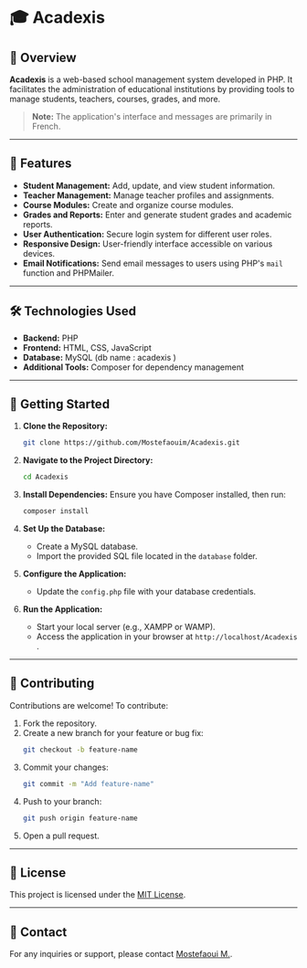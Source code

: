 # 🎓 Acadexis

## 📌 Overview

**Acadexis** is a web-based school management system developed in PHP. It facilitates the administration of educational institutions by providing tools to manage students, teachers, courses, grades, and more.

> **Note:** The application's interface and messages are primarily in French.

---

## 🧰 Features

- **Student Management:** Add, update, and view student information.
- **Teacher Management:** Manage teacher profiles and assignments.
- **Course Modules:** Create and organize course modules.
- **Grades and Reports:** Enter and generate student grades and academic reports.
- **User Authentication:** Secure login system for different user roles.
- **Responsive Design:** User-friendly interface accessible on various devices.
- **Email Notifications:** Send email messages to users using PHP's `mail` function and PHPMailer.

---

## 🛠️ Technologies Used

- **Backend:** PHP
- **Frontend:** HTML, CSS, JavaScript
- **Database:** MySQL (db name : acadexis )
- **Additional Tools:** Composer for dependency management

---

## 🚀 Getting Started

1. **Clone the Repository:**

   ```bash
   git clone https://github.com/Mostefaouim/Acadexis.git
   ```

2. **Navigate to the Project Directory:**

   ```bash
   cd Acadexis
   ```

3. **Install Dependencies:**
   Ensure you have Composer installed, then run:

   ```bash
   composer install
   ```

4. **Set Up the Database:**

   - Create a MySQL database.
   - Import the provided SQL file located in the `database` folder.

5. **Configure the Application:**

   - Update the `config.php` file with your database credentials.

6. **Run the Application:**
   - Start your local server (e.g., XAMPP or WAMP).
   - Access the application in your browser at `http://localhost/Acadexis `.

---

## 🤝 Contributing

Contributions are welcome! To contribute:

1. Fork the repository.
2. Create a new branch for your feature or bug fix:
   ```bash
   git checkout -b feature-name
   ```
3. Commit your changes:
   ```bash
   git commit -m "Add feature-name"
   ```
4. Push to your branch:
   ```bash
   git push origin feature-name
   ```
5. Open a pull request.

---

## 📄 License

This project is licensed under the [MIT License](LICENSE).

---

## 📧 Contact

For any inquiries or support, please contact [Mostefaoui M.](Mostefaouim).
